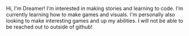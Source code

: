Hi, I'm Dreamer!
I'm interested in making stories and learning to code.
I'm currently learning how to make games and visuals.
I'm personally also looking to make interesting games and up my abilities.
I will not be able to be reached out to outside of github!

<!---
DreamingTonight/DreamingTonight is a ✨ special ✨ repository because its `README.md` (this file) appears on your GitHub profile.
You can click the Preview link to take a look at your changes.
--->
